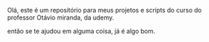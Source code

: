 Olá, este é um repositório para meus projetos e scripts do curso do professor Otávio miranda, da udemy.

então se te ajudou em alguma coisa, já é algo bom.